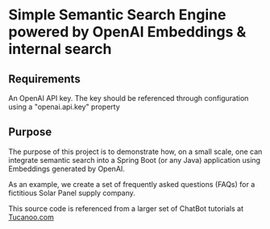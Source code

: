 # Simple Semantic Search Engine powered by OpenAI Embeddings & internal search 

## Requirements
An OpenAI API key. The key should be referenced through configuration using a "openai.api.key" property

## Purpose
The purpose of this project is to demonstrate how, on a small scale, one can integrate semantic search into a Spring Boot (or any Java) application using Embeddings generated by OpenAI. 

As an example, we create a set of frequently asked questions (FAQs) for a fictitious Solar Panel supply company.

This source code is referenced from a larger set of ChatBot tutorials at [Tucanoo.com](https://tucanoo.com)


